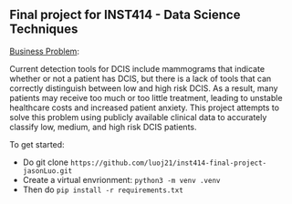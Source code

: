 ## Final project for INST414 - Data Science Techniques

<u>Business Problem</u>:

Current detection tools for DCIS include mammograms that indicate whether or not a patient has DCIS, but there is a lack of tools that can correctly distinguish between low and high risk DCIS. As a result, many patients may receive too much or too little treatment, leading to unstable healthcare costs and increased patient anxiety. This project attempts to solve this problem using publicly available clinical data to accurately classify low, medium, and high risk DCIS patients.

To get started:
- Do git clone ```https://github.com/luoj21/inst414-final-project-jasonLuo.git```
- Create a virtual envrionment: ```python3 -m venv .venv```
- Then do ```pip install -r requirements.txt```